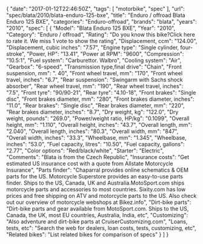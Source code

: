 {
    "date": "2017-01-12T22:46:50Z",
    "tags": [
        "motorbike",
        "spec"
    ],
    "url": "spec\/blata\/2010\/blata-enduro-125-bxe",
    "title": "Enduro \/ offroad Blata Enduro 125 BXE",
    "categories": "Enduro-offroad",
    "brands": "blata",
    "years": "2010",
    "spec": [
        {
            "Model": "Blata Enduro 125 BXE",
            "Year": "2010",
            "Category": "Enduro \/ offroad",
            "Rating": "Do you know this bike?Click here to rate it. We miss 1 vote to show the rating",
            "Displacement, ccm": "124.00",
            "Displacement, cubic inches": "7.57",
            "Engine type": "Single cylinder, four-stroke",
            "Power, HP": "13.41",
            "Power at RPM": "9600",
            "Compression": "10.5:1",
            "Fuel system": "Carburettor. Walbro",
            "Cooling system": "Air",
            "Gearbox": "6-speed",
            "Transmission type,final drive": "Chain",
            "Front suspension, mm": ". 40",
            "Front wheel travel, mm": "170",
            "Front wheel travel, inches": "6.7",
            "Rear suspension": "Swingarm with Sachs shock absorber",
            "Rear wheel travel, mm": "190",
            "Rear wheel travel, inches": "7.5",
            "Front tyre": "90\/90-21",
            "Rear tyre": "4.10-18",
            "Front brakes": "Single disc",
            "Front brakes diameter, mm": "280",
            "Front brakes diameter, inches": "11.0",
            "Rear brakes": "Single disc",
            "Rear brakes diameter, mm": "220",
            "Rear brakes diameter, inches": "8.7",
            "Dry weight, kg": "122.0",
            "Dry weight, pounds": "269.0",
            "Power\/weight ratio, HP\/kg": "0.1099",
            "Overall height, mm": "1.110",
            "Overall height, inches": "43.7",
            "Overall length, mm": "2.040",
            "Overall length, inches": "80.3",
            "Overall width, mm": "847",
            "Overall width, inches": "33.3",
            "Wheelbase, mm": "1.345",
            "Wheelbase, inches": "53.0",
            "Fuel capacity, litres": "10.50",
            "Fuel capacity, gallons": "2.77",
            "Color options": "Red\/black\/white",
            "Starter": "Electric",
            "Comments": "Blata is from the Czech Republic",
            "Insurance costs": "Get estimated US insurance cost with a quote from Allstate Motorcycle Insurance",
            "Parts finder": "Chaparral provides online schematics & OEM parts for the US.   Motorcycle Superstore provides an easy-to-use parts finder. Ships to the US, Canada, UK and Australia.MotoSport.com ships motorcycle parts and accessories to most countries.    Sixity.com has low prices and free shipping on ATV and motorcycle parts to the US. Also check out our overview of motorcycle webshops at Bikez.info",
            "Dirt-bike parts": "Dirt-bike parts and gear available from MotoSport.com. Ships to the US, Canada, the UK, most EU countries, Australia, India, etc",
            "Customizing": "Also adventure and dirt-bike parts at CruiserCustomizing.com",
            "Loans, tests, etc": "Search the web for dealers, loan costs, tests, customizing, etc",
            "Related bikes": "List related bikes for comparison of specs"
        }
    ]
}
